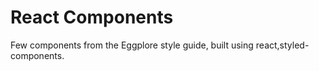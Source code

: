 # React Components

Few components from the Eggplore style guide, built using react,styled-components.

